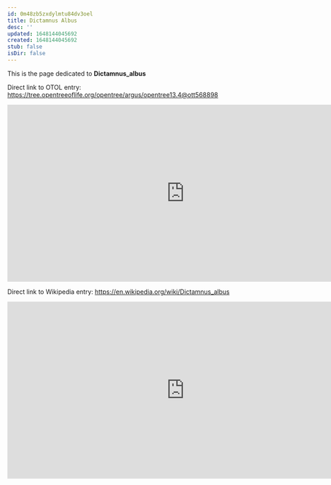 ```yaml
---
id: 0m48zb5zxdylmtu84dv3oel
title: Dictamnus Albus
desc: ''
updated: 1648144045692
created: 1648144045692
stub: false
isDir: false
---
```

This is the page dedicated to **Dictamnus_albus**


Direct link to OTOL entry: https://tree.opentreeoflife.org/opentree/argus/opentree13.4@ott568898



<html>
    <body>
    <iframe src="https://tree.opentreeoflife.org/opentree/argus/opentree13.4@ott568898"
    width="800" height="400" frameborder="0" allowfullscreen> </iframe>
    </body>
</html>
    


Direct link to Wikipedia entry: https://en.wikipedia.org/wiki/Dictamnus_albus



<html>
    <body>
    <iframe src="https://en.wikipedia.org/wiki/Dictamnus_albus"
    width="800" height="400" frameborder="0" allowfullscreen> </iframe>
    </body>
</html>
    
